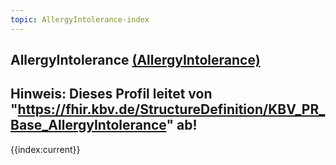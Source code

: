 ```yaml
---
topic: AllergyIntolerance-index
---
```

## AllergyIntolerance [(AllergyIntolerance)](https://hl7.org/fhir/R4/AllergyIntolerance.html)

Hinweis: Dieses Profil leitet von "https://fhir.kbv.de/StructureDefinition/KBV_PR_Base_AllergyIntolerance" ab!
---
{{index:current}}
